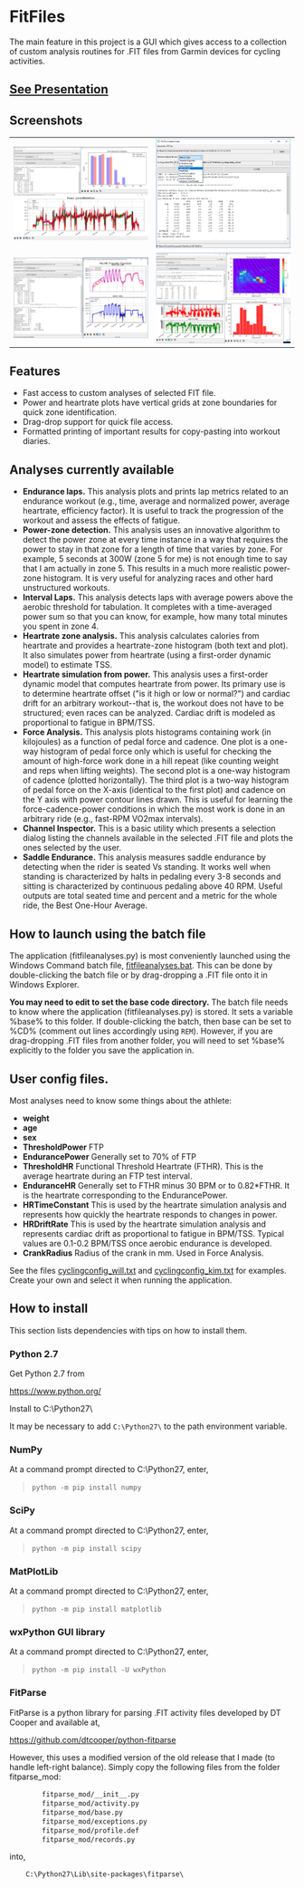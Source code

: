 # FitFiles
The main feature in this project is a GUI which gives access to a collection of custom analysis routines for .FIT files from Garmin devices for cycling activities.

## [See Presentation](data/FitFiles.pdf)

## Screenshots

<table>
    <tr>
        <td>
            <img alt="zone_detect_no_hr_b.png" src="data/zone_detect_no_hr_b.png">
        </td>
        <td>
            <img alt=fitfileanalyses_gui_f.png" src="data/fitfileanalyses_gui_h.png">
        </td>
    </tr>
    <tr>
        <td>
            <img alt="kim_pwhr_a2_c.png" src="data/kim_pwhr_a2_c.png">
        </td>
        <td>
            <img alt="force_analysis_dev_i.png" src="data/force_analysis_dev_i.png">
        </td>
    </tr>
</table>


##  Features
-   Fast access to custom analyses of selected FIT file.
-   Power and heartrate plots have vertical grids at zone boundaries for quick zone identification.
-   Drag-drop support for quick file access.
-   Formatted printing of important results for copy-pasting into workout diaries.


## Analyses currently available
-   **Endurance laps.** This analysis plots and prints lap metrics related to an endurance workout (e.g., time, average and normalized power, average heartrate, efficiency factor). It is useful to track the progression of the workout and assess the effects of fatigue.
-   **Power-zone detection.** This analysis uses an innovative algorithm to detect the power zone at every time instance in a way that requires the power to stay in that zone for a length of time that varies by zone. For example, 5 seconds at 300W (zone 5 for me) is not enough time to say that I am actually in zone 5. This results in a much more realistic power-zone histogram. It is very useful for analyzing races and other hard unstructured workouts.
-   **Interval Laps.** This analysis detects laps with average powers above the aerobic threshold for tabulation. It completes with a time-averaged power sum so that you can know, for example, how many total minutes you spent in zone 4.
-   **Heartrate zone analysis.** This analysis calculates calories from heartrate and provides a heartrate-zone histogram (both text and plot). It also simulates power from heartrate (using a first-order dynamic model) to estimate TSS.
-   **Heartrate simulation from power.** This analysis uses a first-order dynamic model that computes heartrate from power. Its primary use is to determine heartrate offset ("is it high or low or normal?") and cardiac drift for an arbitrary workout--that is, the workout does not have to be structured; even races can be analyzed. Cardiac drift is modeled as proportional to fatigue in BPM/TSS.
-   **Force Analysis.** This analysis plots histograms containing work (in kilojoules) as a function of pedal force and cadence. One plot is a one-way histogram of pedal force only which is useful for checking the amount of high-force work done in a hill repeat (like counting weight and reps when lifting weights). The second plot is a one-way histogram of cadence (plotted horizontally). The third plot is a two-way histogram of pedal force on the X-axis (identical to the first plot) and cadence on the Y axis with power contour lines drawn. This is useful for learning the force-cadence-power conditions in which the most work is done in an arbitrary ride (e.g., fast-RPM VO2max intervals).
-   **Channel Inspector.** This is a basic utility which presents a selection dialog listing the channels available in the selected .FIT file and plots the ones selected by the user.
-   **Saddle Endurance.** This analysis measures saddle endurance by detecting when the rider is seated Vs standing. It works well when standing is characterized by halts in pedaling every 3-8 seconds and sitting is characterized by continuous pedaling above 40 RPM. Useful outputs are total seated time and percent and a metric for the whole ride, the Best One-Hour Average.

##  How to launch using the batch file

The application (fitfileanalyses.py) is most conveniently launched using the Windows Command batch file, [fitfileanalyses.bat](fitfileanalyses.bat). This can be done by double-clicking the batch file or by drag-dropping a .FIT file onto it in Windows Explorer.

**You may need to edit to set the base code directory.** The batch file needs to know where the application (fitfileanalyses.py) is stored. It sets a variable %base% to this folder. If double-clicking the batch, then base can be set to %CD% (comment out lines accordingly using `REM`). However, if you are drag-dropping .FIT files from another folder, you will need to set %base% explicitly to the folder you save the application in.

##  User config files.
Most analyses need to know some things about the athlete:
- **weight**
- **age**
- **sex**
- **ThresholdPower** FTP
- **EndurancePower** Generally set to 70% of FTP
- **ThresholdHR** Functional Threshold Heartrate (FTHR). This is the average heartrate during an FTP test interval.
- **EnduranceHR** Generally set to FTHR minus 30 BPM or to 0.82*FTHR. It is the heartrate corresponding to the EndurancePower.
- **HRTimeConstant** This is used by the heartrate simulation analysis and represents how quickly the heartrate responds to changes in power.
- **HRDriftRate** This is used by the heartrate simulation analysis and represents cardiac drift as proportional to fatigue in BPM/TSS. Typical values are 0.1-0.2 BPM/TSS once aerobic endurance is developed.
- **CrankRadius** Radius of the crank in mm. Used in Force Analysis.

See the files [cyclingconfig_will.txt](cyclingconfig_will.txt) and [cyclingconfig_kim.txt](cyclingconfig_kim.txt) for examples. Create your own and select it when running the application.

##  How to install
This section lists dependencies with tips on how to install them.

###   Python 2.7
Get Python 2.7 from

https://www.python.org/

Install to C:\Python27\

It may be necessary to add `C:\Python27\` to the path environment variable.

###   NumPy
At a command prompt directed to C:\Python27\, enter,
> `python -m pip install numpy`

###   SciPy
At a command prompt directed to C:\Python27\, enter,
> `python -m pip install scipy`

###   MatPlotLib
At a command prompt directed to C:\Python27\, enter,
>   `python -m pip install matplotlib`

###   wxPython GUI library
At a command prompt directed to C:\Python27\, enter,
>   `python -m pip install -U wxPython`

###   FitParse
 FitParse is a python library for parsing .FIT activity files
 developed by DT Cooper and available at,

 https://github.com/dtcooper/python-fitparse

 However, this uses a modified version of the old release that
 I made (to handle left-right balance). Simply copy the following files
 from the folder fitparse_mod:

            fitparse_mod/__init__.py
            fitparse_mod/activity.py
            fitparse_mod/base.py
            fitparse_mod/exceptions.py
            fitparse_mod/profile.def
            fitparse_mod/records.py

 into,

        C:\Python27\Lib\site-packages\fitparse\

